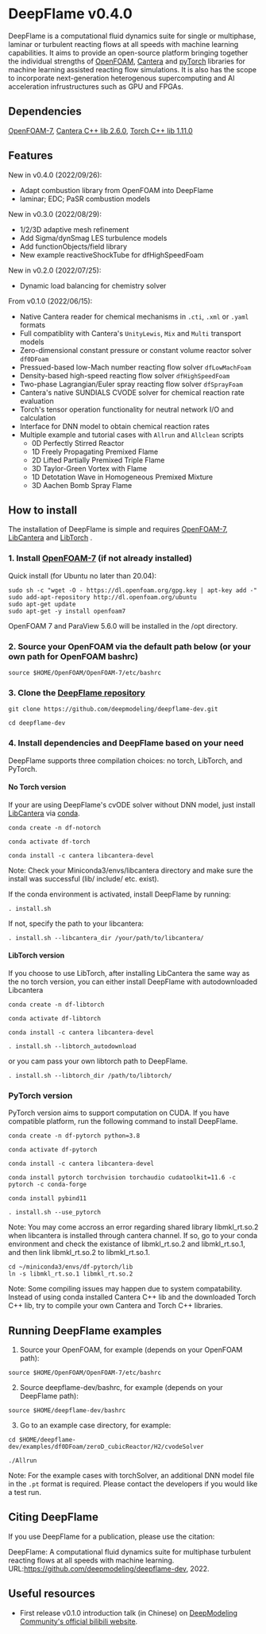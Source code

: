 # DeepFlame v0.4.0
DeepFlame is a computational fluid dynamics suite for single or multiphase, laminar or turbulent reacting flows at all speeds with machine learning capabilities. It aims to provide an open-source platform bringing together the individual strengths of [OpenFOAM](https://openfoam.org), [Cantera](https://cantera.org) and [pyTorch](https://pytorch.org/) libraries for machine learning assisted reacting flow simulations. It is also has the scope to incorporate next-generation heterogenous supercomputing and AI acceleration infrustructures such as GPU and FPGAs.

## Dependencies
[OpenFOAM-7](https://openfoam.org/version/7), [Cantera C++ lib 2.6.0](https://anaconda.org/conda-forge/libcantera-devel), [Torch C++ lib 1.11.0](https://pytorch.org/)

## Features
New in v0.4.0 (2022/09/26):
- Adapt combustion library from OpenFOAM into DeepFlame
- laminar; EDC; PaSR combustion models

New in v0.3.0 (2022/08/29):
- 1/2/3D adaptive mesh refinement
- Add Sigma/dynSmag LES turbulence models
- Add functionObjects/field library
- New example reactiveShockTube for dfHighSpeedFoam

New in v0.2.0 (2022/07/25):
- Dynamic load balancing for chemistry solver

From v0.1.0 (2022/06/15):
- Native Cantera reader for chemical mechanisms in `.cti`, `.xml` or `.yaml` formats
- Full compatiblity with Cantera's `UnityLewis`, `Mix` and `Multi` transport models
- Zero-dimensional constant pressure or constant volume reactor solver `df0DFoam`
- Pressued-based low-Mach number reacting flow solver `dfLowMachFoam`
- Density-based high-speed reacting flow solver `dfHighSpeedFoam`
- Two-phase Lagrangian/Euler spray reacting flow solver `dfSprayFoam`
- Cantera's native SUNDIALS CVODE solver for chemical reaction rate evaluation
- Torch's tensor operation functionality for neutral network I/O and calculation
- Interface for DNN model to obtain chemical reaction rates
- Multiple example and tutorial cases with `Allrun` and `Allclean` scripts
  - 0D Perfectly Stirred Reactor
  - 1D Freely Propagating Premixed Flame
  - 2D Lifted Partially Premixed Triple Flame
  - 3D Taylor-Green Vortex with Flame
  - 1D Detotation Wave in Homogeneous Premixed Mixture
  - 3D Aachen Bomb Spray Flame

## How to install
The installation of DeepFlame is simple and requires [OpenFOAM-7](https://openfoam.org/version/7), [LibCantera](https://anaconda.org/conda-forge/libcantera-devel) and [LibTorch](https://pytorch.org/) .

### 1. Install [OpenFOAM-7](https://openfoam.org/version/7) (if not already installed)

  Quick install (for Ubuntu no later than 20.04):
```
sudo sh -c "wget -O - https://dl.openfoam.org/gpg.key | apt-key add -"
sudo add-apt-repository http://dl.openfoam.org/ubuntu
sudo apt-get update
sudo apt-get -y install openfoam7
```
  OpenFOAM 7 and ParaView 5.6.0 will be installed in the /opt directory.

### 2. Source your OpenFOAM via the default path below (or your own path for OpenFOAM bashrc)
```
source $HOME/OpenFOAM/OpenFOAM-7/etc/bashrc
```

### 3. Clone the [DeepFlame repository](https://github.com/deepmodeling/deepflame-dev)
```
git clone https://github.com/deepmodeling/deepflame-dev.git

cd deepflame-dev
```
### 4. Install dependencies and DeepFlame based on your need
DeepFlame supports three compilation choices: no torch, LibTorch, and PyTorch. 
#### No Torch version 
If your are using DeepFlame's cvODE solver without DNN model, just install [LibCantera](https://anaconda.org/conda-forge/libcantera-devel) via [conda](https://docs.conda.io/en/latest/miniconda.html#linux-installers).
```
conda create -n df-notorch

conda activate df-torch

conda install -c cantera libcantera-devel
```
Note: Check your Miniconda3/envs/libcantera directory and make sure the install was successful (lib/ include/ etc. exist).

If the conda environment is activated, install DeepFlame by running: 

```
. install.sh 
```
If not, specify the path to your libcantera:
```
. install.sh --libcantera_dir /your/path/to/libcantera/
```

#### LibTorch version
If you choose to use LibTorch, after installing LibCantera the same way as the no torch version, you can either install DeepFlame with autodownloaded Libcantera
```
conda create -n df-libtorch

conda activate df-libtorch

conda install -c cantera libcantera-devel
```
```
. install.sh --libtorch_autodownload
```
or you cam pass your own libtorch path to DeepFlame.

```
. install.sh --libtorch_dir /path/to/libtorch/
```

### PyTorch version
PyTorch version aims to support computation on CUDA. If you have compatible platform, run the following command to install DeepFlame.
```
conda create -n df-pytorch python=3.8

conda activate df-pytorch

conda install -c cantera libcantera-devel

conda install pytorch torchvision torchaudio cudatoolkit=11.6 -c pytorch -c conda-forge 

conda install pybind11

. install.sh --use_pytorch
```
Note: You may come accross an error regarding shared library libmkl_rt.so.2 when libcantera is installed through cantera channel. If so, go to your conda environment and check the existance of libmkl_rt.so.2 and libmkl_rt.so.1, and then link libmkl_rt.so.2 to libmkl_rt.so.1.
```
cd ~/miniconda3/envs/df-pytorch/lib
ln -s libmkl_rt.so.1 libmkl_rt.so.2
```

Note: Some compiling issues may happen due to system compatability. Instead of using conda installed Cantera C++ lib and the downloaded Torch C++ lib, try to compile your own Cantera and Torch C++ libraries.

## Running DeepFlame examples
1. Source your OpenFOAM, for example (depends on your OpenFOAM path):
```
source $HOME/OpenFOAM/OpenFOAM-7/etc/bashrc
```
2. Source deepflame-dev/bashrc, for example (depends on your DeepFlame path):
```
source $HOME/deepflame-dev/bashrc
```
3. Go to an example case directory, for example:
```
cd $HOME/deepflame-dev/examples/df0DFoam/zeroD_cubicReactor/H2/cvodeSolver

./Allrun
```

Note: For the example cases with torchSolver, an additional DNN model file in the `.pt` format is required. Please contact the developers if you would like a test run.


## Citing DeepFlame
If you use DeepFlame for a publication, please use the citation:

DeepFlame: A computational fluid dynamics suite for multiphase turbulent reacting flows at all speeds with machine learning. URL:https://github.com/deepmodeling/deepflame-dev, 2022.

## Useful resources
- First release v0.1.0 introduction talk (in Chinese) on [DeepModeling Community's official bilibili website](https://www.bilibili.com/video/BV1Vf4y1f7wB?vd_source=309a67109ca33c4ef79bf506f8ce70ab).

